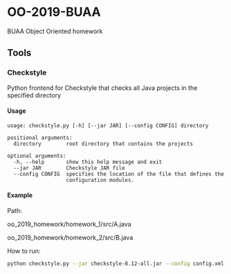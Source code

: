 # OO-2019-BUAA

BUAA Object Oriented homework

## Tools

### Checkstyle

Python frontend for Checkstyle that checks all Java projects in the specified directory

#### Usage

```shell
usage: checkstyle.py [-h] [--jar JAR] [--config CONFIG] directory

positional arguments:
  directory        root directory that contains the projects

optional arguments:
  -h, --help       show this help message and exit
  --jar JAR        Checkstyle JAR file
  --config CONFIG  specifies the location of the file that defines the
                   configuration modules.
```

#### Example

Path:

oo_2019_homework/homework_1/src/A.java

oo_2019_homework/homework_2/src/B.java

How to run:

```bash
python checkstyle.py --jar checkstyle-8.12-all.jar --config config.xml oo_2019_homework
```